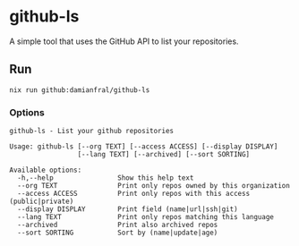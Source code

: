 # github-ls

A simple tool that uses the GitHub API to list your repositories.

## Run

```shell
nix run github:damianfral/github-ls
```

### Options

```text
github-ls - List your github repositories

Usage: github-ls [--org TEXT] [--access ACCESS] [--display DISPLAY] 
                 [--lang TEXT] [--archived] [--sort SORTING]

Available options:
  -h,--help                Show this help text
  --org TEXT               Print only repos owned by this organization
  --access ACCESS          Print only repos with this access (public|private)
  --display DISPLAY        Print field (name|url|ssh|git)
  --lang TEXT              Print only repos matching this language
  --archived               Print also archived repos
  --sort SORTING           Sort by (name|update|age)
```
